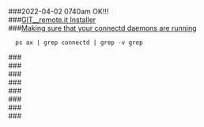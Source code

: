 ###2022-04-02 0740am OK!!!  
###[GIT__remote.it Installer](https://github.com/remoteit/installer)  
###[Making sure that your connectd daemons are running](https://support.remote.it/hc/en-us/articles/360035963472-Making-sure-that-your-connectd-daemons-are-running)  
```
  ps ax | grep connectd | grep -v grep
```
###[]()  
###[]()  
###[]()  
###[]()  
###[]()  
###[]()  
###[]()  
###[]()  



